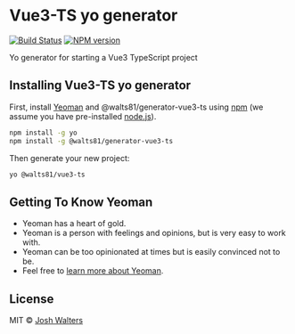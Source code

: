 # Vue3-TS yo generator

[![Build Status][travis-image]][travis-url]
[![NPM version][npm-image]][npm-url]

Yo generator for starting a Vue3 TypeScript project

## Installing Vue3-TS yo generator

First, install [Yeoman](http://yeoman.io) and @walts81/generator-vue3-ts using [npm](https://www.npmjs.com/) (we assume you have pre-installed [node.js](https://nodejs.org/)).

```bash
npm install -g yo
npm install -g @walts81/generator-vue3-ts
```

Then generate your new project:

```bash
yo @walts81/vue3-ts
```

## Getting To Know Yeoman

- Yeoman has a heart of gold.
- Yeoman is a person with feelings and opinions, but is very easy to work with.
- Yeoman can be too opinionated at times but is easily convinced not to be.
- Feel free to [learn more about Yeoman](http://yeoman.io/).

## License

MIT © [Josh Walters]()

[travis-image]: https://app.travis-ci.com/walts81/generator-vue3-ts.svg?branch=master
[travis-url]: https://app.travis-ci.com/walts81/generator-vue3-ts
[npm-image]: https://img.shields.io/npm/v/@walts81/generator-vue3-ts.svg
[npm-url]: https://npmjs.org/package/@walts81/generator-vue3-ts

